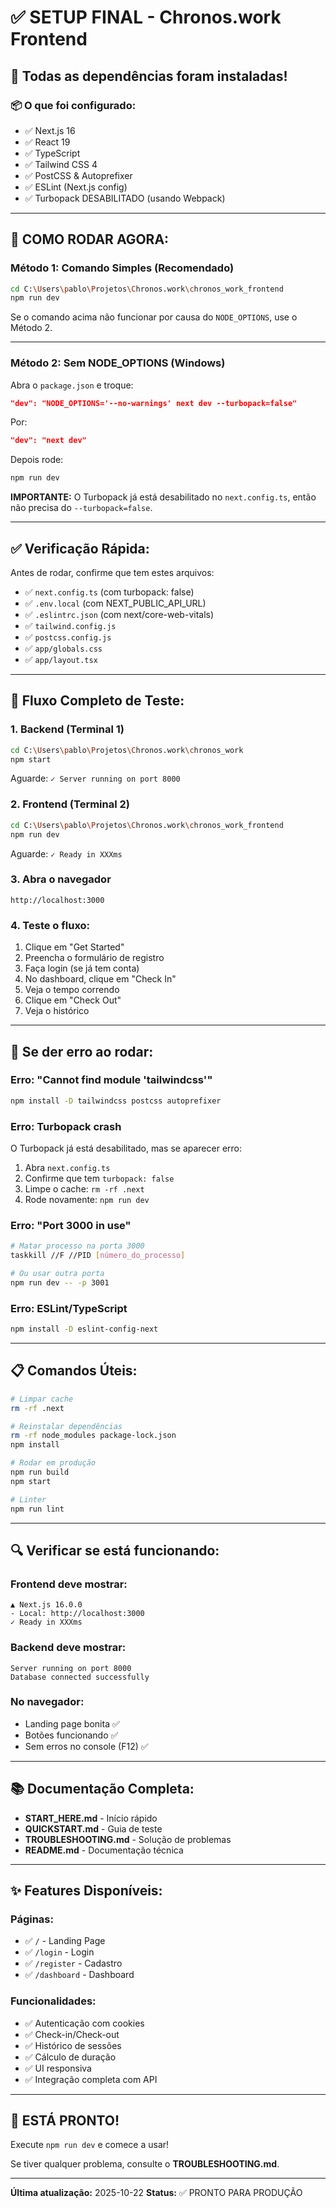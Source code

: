 # ✅ SETUP FINAL - Chronos.work Frontend

## 🎉 Todas as dependências foram instaladas!

### 📦 O que foi configurado:

- ✅ Next.js 16
- ✅ React 19
- ✅ TypeScript
- ✅ Tailwind CSS 4
- ✅ PostCSS & Autoprefixer
- ✅ ESLint (Next.js config)
- ✅ Turbopack DESABILITADO (usando Webpack)

---

## 🚀 COMO RODAR AGORA:

### Método 1: Comando Simples (Recomendado)

```bash
cd C:\Users\pablo\Projetos\Chronos.work\chronos_work_frontend
npm run dev
```

Se o comando acima não funcionar por causa do `NODE_OPTIONS`, use o Método 2.

---

### Método 2: Sem NODE_OPTIONS (Windows)

Abra o `package.json` e troque:
```json
"dev": "NODE_OPTIONS='--no-warnings' next dev --turbopack=false"
```

Por:
```json
"dev": "next dev"
```

Depois rode:
```bash
npm run dev
```

**IMPORTANTE:** O Turbopack já está desabilitado no `next.config.ts`, então não precisa do `--turbopack=false`.

---

## ✅ Verificação Rápida:

Antes de rodar, confirme que tem estes arquivos:

- ✅ `next.config.ts` (com turbopack: false)
- ✅ `.env.local` (com NEXT_PUBLIC_API_URL)
- ✅ `.eslintrc.json` (com next/core-web-vitals)
- ✅ `tailwind.config.js`
- ✅ `postcss.config.js`
- ✅ `app/globals.css`
- ✅ `app/layout.tsx`

---

## 🎯 Fluxo Completo de Teste:

### 1. Backend (Terminal 1)
```bash
cd C:\Users\pablo\Projetos\Chronos.work\chronos_work
npm start
```
Aguarde: `✓ Server running on port 8000`

### 2. Frontend (Terminal 2)
```bash
cd C:\Users\pablo\Projetos\Chronos.work\chronos_work_frontend
npm run dev
```
Aguarde: `✓ Ready in XXXms`

### 3. Abra o navegador
```
http://localhost:3000
```

### 4. Teste o fluxo:
1. Clique em "Get Started"
2. Preencha o formulário de registro
3. Faça login (se já tem conta)
4. No dashboard, clique em "Check In"
5. Veja o tempo correndo
6. Clique em "Check Out"
7. Veja o histórico

---

## 🐛 Se der erro ao rodar:

### Erro: "Cannot find module 'tailwindcss'"
```bash
npm install -D tailwindcss postcss autoprefixer
```

### Erro: Turbopack crash
O Turbopack já está desabilitado, mas se aparecer erro:
1. Abra `next.config.ts`
2. Confirme que tem `turbopack: false`
3. Limpe o cache: `rm -rf .next`
4. Rode novamente: `npm run dev`

### Erro: "Port 3000 in use"
```bash
# Matar processo na porta 3000
taskkill //F //PID [número_do_processo]

# Ou usar outra porta
npm run dev -- -p 3001
```

### Erro: ESLint/TypeScript
```bash
npm install -D eslint-config-next
```

---

## 📋 Comandos Úteis:

```bash
# Limpar cache
rm -rf .next

# Reinstalar dependências
rm -rf node_modules package-lock.json
npm install

# Rodar em produção
npm run build
npm start

# Linter
npm run lint
```

---

## 🔍 Verificar se está funcionando:

### Frontend deve mostrar:
```
▲ Next.js 16.0.0
- Local: http://localhost:3000
✓ Ready in XXXms
```

### Backend deve mostrar:
```
Server running on port 8000
Database connected successfully
```

### No navegador:
- Landing page bonita ✅
- Botões funcionando ✅
- Sem erros no console (F12) ✅

---

## 📚 Documentação Completa:

- **START_HERE.md** - Início rápido
- **QUICKSTART.md** - Guia de teste
- **TROUBLESHOOTING.md** - Solução de problemas
- **README.md** - Documentação técnica

---

## ✨ Features Disponíveis:

### Páginas:
- ✅ `/` - Landing Page
- ✅ `/login` - Login
- ✅ `/register` - Cadastro
- ✅ `/dashboard` - Dashboard

### Funcionalidades:
- ✅ Autenticação com cookies
- ✅ Check-in/Check-out
- ✅ Histórico de sessões
- ✅ Cálculo de duração
- ✅ UI responsiva
- ✅ Integração completa com API

---

## 🎊 ESTÁ PRONTO!

Execute `npm run dev` e comece a usar!

Se tiver qualquer problema, consulte o **TROUBLESHOOTING.md**.

---

**Última atualização:** 2025-10-22
**Status:** ✅ PRONTO PARA PRODUÇÃO
